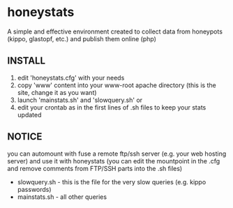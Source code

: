 # honeystats
A simple and effective environment created to collect data from honeypots (kippo, glastopf, etc.) and publish them online (php)

## **INSTALL**

1. edit 'honeystats.cfg' with your needs
2. copy 'www' content into your www-root apache directory (this is the site, change it as you want)
3. launch 'mainstats.sh' and 'slowquery.sh'
 or
4. edit your crontab as in the first lines of .sh files to keep your stats updated

## **NOTICE**

you can automount with fuse a remote ftp/ssh server (e.g. your web hosting server) and use it with honeystats (you can edit the mountpoint in the .cfg and remove comments from FTP/SSH parts into the .sh files)

* slowquery.sh - this is the file for the very slow queries (e.g. kippo passwords)
* mainstats.sh - all other queries
